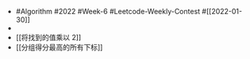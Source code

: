 - #Algorithm #2022 #Week-6 #Leetcode-Weekly-Contest #[[2022-01-30]]
-
- [[将找到的值乘以 2]]
- [[分组得分最高的所有下标]]